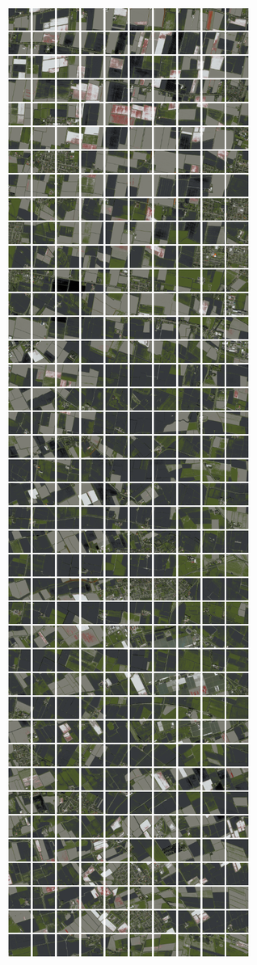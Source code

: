<html>
<div>
<img src="https://github.com/HakkaTjakka/NL_TILE_MAP/blob/main/18/635/-1071/r.6350.-10710.png" height="44" width="44">
<img src="https://github.com/HakkaTjakka/NL_TILE_MAP/blob/main/18/635/-1071/r.6351.-10710.png" height="44" width="44">
<img src="https://github.com/HakkaTjakka/NL_TILE_MAP/blob/main/18/635/-1071/r.6352.-10710.png" height="44" width="44">
<img src="https://github.com/HakkaTjakka/NL_TILE_MAP/blob/main/18/635/-1071/r.6353.-10710.png" height="44" width="44">
<img src="https://github.com/HakkaTjakka/NL_TILE_MAP/blob/main/18/635/-1071/r.6354.-10710.png" height="44" width="44">
<img src="https://github.com/HakkaTjakka/NL_TILE_MAP/blob/main/18/635/-1071/r.6355.-10710.png" height="44" width="44">
<img src="https://github.com/HakkaTjakka/NL_TILE_MAP/blob/main/18/635/-1071/r.6356.-10710.png" height="44" width="44">
<img src="https://github.com/HakkaTjakka/NL_TILE_MAP/blob/main/18/635/-1071/r.6357.-10710.png" height="44" width="44">
<img src="https://github.com/HakkaTjakka/NL_TILE_MAP/blob/main/18/635/-1071/r.6358.-10710.png" height="44" width="44">
<img src="https://github.com/HakkaTjakka/NL_TILE_MAP/blob/main/18/635/-1071/r.6359.-10710.png" height="44" width="44">
<img src="https://github.com/HakkaTjakka/NL_TILE_MAP/blob/main/18/636/-1071/r.6360.-10710.png" height="44" width="44">
<img src="https://github.com/HakkaTjakka/NL_TILE_MAP/blob/main/18/636/-1071/r.6361.-10710.png" height="44" width="44">
<img src="https://github.com/HakkaTjakka/NL_TILE_MAP/blob/main/18/636/-1071/r.6362.-10710.png" height="44" width="44">
<img src="https://github.com/HakkaTjakka/NL_TILE_MAP/blob/main/18/636/-1071/r.6363.-10710.png" height="44" width="44">
<img src="https://github.com/HakkaTjakka/NL_TILE_MAP/blob/main/18/636/-1071/r.6364.-10710.png" height="44" width="44">
<img src="https://github.com/HakkaTjakka/NL_TILE_MAP/blob/main/18/636/-1071/r.6365.-10710.png" height="44" width="44">
<img src="https://github.com/HakkaTjakka/NL_TILE_MAP/blob/main/18/636/-1071/r.6366.-10710.png" height="44" width="44">
<img src="https://github.com/HakkaTjakka/NL_TILE_MAP/blob/main/18/636/-1071/r.6367.-10710.png" height="44" width="44">
<img src="https://github.com/HakkaTjakka/NL_TILE_MAP/blob/main/18/636/-1071/r.6368.-10710.png" height="44" width="44">
<img src="https://github.com/HakkaTjakka/NL_TILE_MAP/blob/main/18/636/-1071/r.6369.-10710.png" height="44" width="44">
<br>
<img src="https://github.com/HakkaTjakka/NL_TILE_MAP/blob/main/18/635/-1071/r.6350.-10709.png" height="44" width="44">
<img src="https://github.com/HakkaTjakka/NL_TILE_MAP/blob/main/18/635/-1071/r.6351.-10709.png" height="44" width="44">
<img src="https://github.com/HakkaTjakka/NL_TILE_MAP/blob/main/18/635/-1071/r.6352.-10709.png" height="44" width="44">
<img src="https://github.com/HakkaTjakka/NL_TILE_MAP/blob/main/18/635/-1071/r.6353.-10709.png" height="44" width="44">
<img src="https://github.com/HakkaTjakka/NL_TILE_MAP/blob/main/18/635/-1071/r.6354.-10709.png" height="44" width="44">
<img src="https://github.com/HakkaTjakka/NL_TILE_MAP/blob/main/18/635/-1071/r.6355.-10709.png" height="44" width="44">
<img src="https://github.com/HakkaTjakka/NL_TILE_MAP/blob/main/18/635/-1071/r.6356.-10709.png" height="44" width="44">
<img src="https://github.com/HakkaTjakka/NL_TILE_MAP/blob/main/18/635/-1071/r.6357.-10709.png" height="44" width="44">
<img src="https://github.com/HakkaTjakka/NL_TILE_MAP/blob/main/18/635/-1071/r.6358.-10709.png" height="44" width="44">
<img src="https://github.com/HakkaTjakka/NL_TILE_MAP/blob/main/18/635/-1071/r.6359.-10709.png" height="44" width="44">
<img src="https://github.com/HakkaTjakka/NL_TILE_MAP/blob/main/18/636/-1071/r.6360.-10709.png" height="44" width="44">
<img src="https://github.com/HakkaTjakka/NL_TILE_MAP/blob/main/18/636/-1071/r.6361.-10709.png" height="44" width="44">
<img src="https://github.com/HakkaTjakka/NL_TILE_MAP/blob/main/18/636/-1071/r.6362.-10709.png" height="44" width="44">
<img src="https://github.com/HakkaTjakka/NL_TILE_MAP/blob/main/18/636/-1071/r.6363.-10709.png" height="44" width="44">
<img src="https://github.com/HakkaTjakka/NL_TILE_MAP/blob/main/18/636/-1071/r.6364.-10709.png" height="44" width="44">
<img src="https://github.com/HakkaTjakka/NL_TILE_MAP/blob/main/18/636/-1071/r.6365.-10709.png" height="44" width="44">
<img src="https://github.com/HakkaTjakka/NL_TILE_MAP/blob/main/18/636/-1071/r.6366.-10709.png" height="44" width="44">
<img src="https://github.com/HakkaTjakka/NL_TILE_MAP/blob/main/18/636/-1071/r.6367.-10709.png" height="44" width="44">
<img src="https://github.com/HakkaTjakka/NL_TILE_MAP/blob/main/18/636/-1071/r.6368.-10709.png" height="44" width="44">
<img src="https://github.com/HakkaTjakka/NL_TILE_MAP/blob/main/18/636/-1071/r.6369.-10709.png" height="44" width="44">
<br>
<img src="https://github.com/HakkaTjakka/NL_TILE_MAP/blob/main/18/635/-1071/r.6350.-10708.png" height="44" width="44">
<img src="https://github.com/HakkaTjakka/NL_TILE_MAP/blob/main/18/635/-1071/r.6351.-10708.png" height="44" width="44">
<img src="https://github.com/HakkaTjakka/NL_TILE_MAP/blob/main/18/635/-1071/r.6352.-10708.png" height="44" width="44">
<img src="https://github.com/HakkaTjakka/NL_TILE_MAP/blob/main/18/635/-1071/r.6353.-10708.png" height="44" width="44">
<img src="https://github.com/HakkaTjakka/NL_TILE_MAP/blob/main/18/635/-1071/r.6354.-10708.png" height="44" width="44">
<img src="https://github.com/HakkaTjakka/NL_TILE_MAP/blob/main/18/635/-1071/r.6355.-10708.png" height="44" width="44">
<img src="https://github.com/HakkaTjakka/NL_TILE_MAP/blob/main/18/635/-1071/r.6356.-10708.png" height="44" width="44">
<img src="https://github.com/HakkaTjakka/NL_TILE_MAP/blob/main/18/635/-1071/r.6357.-10708.png" height="44" width="44">
<img src="https://github.com/HakkaTjakka/NL_TILE_MAP/blob/main/18/635/-1071/r.6358.-10708.png" height="44" width="44">
<img src="https://github.com/HakkaTjakka/NL_TILE_MAP/blob/main/18/635/-1071/r.6359.-10708.png" height="44" width="44">
<img src="https://github.com/HakkaTjakka/NL_TILE_MAP/blob/main/18/636/-1071/r.6360.-10708.png" height="44" width="44">
<img src="https://github.com/HakkaTjakka/NL_TILE_MAP/blob/main/18/636/-1071/r.6361.-10708.png" height="44" width="44">
<img src="https://github.com/HakkaTjakka/NL_TILE_MAP/blob/main/18/636/-1071/r.6362.-10708.png" height="44" width="44">
<img src="https://github.com/HakkaTjakka/NL_TILE_MAP/blob/main/18/636/-1071/r.6363.-10708.png" height="44" width="44">
<img src="https://github.com/HakkaTjakka/NL_TILE_MAP/blob/main/18/636/-1071/r.6364.-10708.png" height="44" width="44">
<img src="https://github.com/HakkaTjakka/NL_TILE_MAP/blob/main/18/636/-1071/r.6365.-10708.png" height="44" width="44">
<img src="https://github.com/HakkaTjakka/NL_TILE_MAP/blob/main/18/636/-1071/r.6366.-10708.png" height="44" width="44">
<img src="https://github.com/HakkaTjakka/NL_TILE_MAP/blob/main/18/636/-1071/r.6367.-10708.png" height="44" width="44">
<img src="https://github.com/HakkaTjakka/NL_TILE_MAP/blob/main/18/636/-1071/r.6368.-10708.png" height="44" width="44">
<img src="https://github.com/HakkaTjakka/NL_TILE_MAP/blob/main/18/636/-1071/r.6369.-10708.png" height="44" width="44">
<br>
<img src="https://github.com/HakkaTjakka/NL_TILE_MAP/blob/main/18/635/-1071/r.6350.-10707.png" height="44" width="44">
<img src="https://github.com/HakkaTjakka/NL_TILE_MAP/blob/main/18/635/-1071/r.6351.-10707.png" height="44" width="44">
<img src="https://github.com/HakkaTjakka/NL_TILE_MAP/blob/main/18/635/-1071/r.6352.-10707.png" height="44" width="44">
<img src="https://github.com/HakkaTjakka/NL_TILE_MAP/blob/main/18/635/-1071/r.6353.-10707.png" height="44" width="44">
<img src="https://github.com/HakkaTjakka/NL_TILE_MAP/blob/main/18/635/-1071/r.6354.-10707.png" height="44" width="44">
<img src="https://github.com/HakkaTjakka/NL_TILE_MAP/blob/main/18/635/-1071/r.6355.-10707.png" height="44" width="44">
<img src="https://github.com/HakkaTjakka/NL_TILE_MAP/blob/main/18/635/-1071/r.6356.-10707.png" height="44" width="44">
<img src="https://github.com/HakkaTjakka/NL_TILE_MAP/blob/main/18/635/-1071/r.6357.-10707.png" height="44" width="44">
<img src="https://github.com/HakkaTjakka/NL_TILE_MAP/blob/main/18/635/-1071/r.6358.-10707.png" height="44" width="44">
<img src="https://github.com/HakkaTjakka/NL_TILE_MAP/blob/main/18/635/-1071/r.6359.-10707.png" height="44" width="44">
<img src="https://github.com/HakkaTjakka/NL_TILE_MAP/blob/main/18/636/-1071/r.6360.-10707.png" height="44" width="44">
<img src="https://github.com/HakkaTjakka/NL_TILE_MAP/blob/main/18/636/-1071/r.6361.-10707.png" height="44" width="44">
<img src="https://github.com/HakkaTjakka/NL_TILE_MAP/blob/main/18/636/-1071/r.6362.-10707.png" height="44" width="44">
<img src="https://github.com/HakkaTjakka/NL_TILE_MAP/blob/main/18/636/-1071/r.6363.-10707.png" height="44" width="44">
<img src="https://github.com/HakkaTjakka/NL_TILE_MAP/blob/main/18/636/-1071/r.6364.-10707.png" height="44" width="44">
<img src="https://github.com/HakkaTjakka/NL_TILE_MAP/blob/main/18/636/-1071/r.6365.-10707.png" height="44" width="44">
<img src="https://github.com/HakkaTjakka/NL_TILE_MAP/blob/main/18/636/-1071/r.6366.-10707.png" height="44" width="44">
<img src="https://github.com/HakkaTjakka/NL_TILE_MAP/blob/main/18/636/-1071/r.6367.-10707.png" height="44" width="44">
<img src="https://github.com/HakkaTjakka/NL_TILE_MAP/blob/main/18/636/-1071/r.6368.-10707.png" height="44" width="44">
<img src="https://github.com/HakkaTjakka/NL_TILE_MAP/blob/main/18/636/-1071/r.6369.-10707.png" height="44" width="44">
<br>
<img src="https://github.com/HakkaTjakka/NL_TILE_MAP/blob/main/18/635/-1071/r.6350.-10706.png" height="44" width="44">
<img src="https://github.com/HakkaTjakka/NL_TILE_MAP/blob/main/18/635/-1071/r.6351.-10706.png" height="44" width="44">
<img src="https://github.com/HakkaTjakka/NL_TILE_MAP/blob/main/18/635/-1071/r.6352.-10706.png" height="44" width="44">
<img src="https://github.com/HakkaTjakka/NL_TILE_MAP/blob/main/18/635/-1071/r.6353.-10706.png" height="44" width="44">
<img src="https://github.com/HakkaTjakka/NL_TILE_MAP/blob/main/18/635/-1071/r.6354.-10706.png" height="44" width="44">
<img src="https://github.com/HakkaTjakka/NL_TILE_MAP/blob/main/18/635/-1071/r.6355.-10706.png" height="44" width="44">
<img src="https://github.com/HakkaTjakka/NL_TILE_MAP/blob/main/18/635/-1071/r.6356.-10706.png" height="44" width="44">
<img src="https://github.com/HakkaTjakka/NL_TILE_MAP/blob/main/18/635/-1071/r.6357.-10706.png" height="44" width="44">
<img src="https://github.com/HakkaTjakka/NL_TILE_MAP/blob/main/18/635/-1071/r.6358.-10706.png" height="44" width="44">
<img src="https://github.com/HakkaTjakka/NL_TILE_MAP/blob/main/18/635/-1071/r.6359.-10706.png" height="44" width="44">
<img src="https://github.com/HakkaTjakka/NL_TILE_MAP/blob/main/18/636/-1071/r.6360.-10706.png" height="44" width="44">
<img src="https://github.com/HakkaTjakka/NL_TILE_MAP/blob/main/18/636/-1071/r.6361.-10706.png" height="44" width="44">
<img src="https://github.com/HakkaTjakka/NL_TILE_MAP/blob/main/18/636/-1071/r.6362.-10706.png" height="44" width="44">
<img src="https://github.com/HakkaTjakka/NL_TILE_MAP/blob/main/18/636/-1071/r.6363.-10706.png" height="44" width="44">
<img src="https://github.com/HakkaTjakka/NL_TILE_MAP/blob/main/18/636/-1071/r.6364.-10706.png" height="44" width="44">
<img src="https://github.com/HakkaTjakka/NL_TILE_MAP/blob/main/18/636/-1071/r.6365.-10706.png" height="44" width="44">
<img src="https://github.com/HakkaTjakka/NL_TILE_MAP/blob/main/18/636/-1071/r.6366.-10706.png" height="44" width="44">
<img src="https://github.com/HakkaTjakka/NL_TILE_MAP/blob/main/18/636/-1071/r.6367.-10706.png" height="44" width="44">
<img src="https://github.com/HakkaTjakka/NL_TILE_MAP/blob/main/18/636/-1071/r.6368.-10706.png" height="44" width="44">
<img src="https://github.com/HakkaTjakka/NL_TILE_MAP/blob/main/18/636/-1071/r.6369.-10706.png" height="44" width="44">
<br>
<img src="https://github.com/HakkaTjakka/NL_TILE_MAP/blob/main/18/635/-1071/r.6350.-10705.png" height="44" width="44">
<img src="https://github.com/HakkaTjakka/NL_TILE_MAP/blob/main/18/635/-1071/r.6351.-10705.png" height="44" width="44">
<img src="https://github.com/HakkaTjakka/NL_TILE_MAP/blob/main/18/635/-1071/r.6352.-10705.png" height="44" width="44">
<img src="https://github.com/HakkaTjakka/NL_TILE_MAP/blob/main/18/635/-1071/r.6353.-10705.png" height="44" width="44">
<img src="https://github.com/HakkaTjakka/NL_TILE_MAP/blob/main/18/635/-1071/r.6354.-10705.png" height="44" width="44">
<img src="https://github.com/HakkaTjakka/NL_TILE_MAP/blob/main/18/635/-1071/r.6355.-10705.png" height="44" width="44">
<img src="https://github.com/HakkaTjakka/NL_TILE_MAP/blob/main/18/635/-1071/r.6356.-10705.png" height="44" width="44">
<img src="https://github.com/HakkaTjakka/NL_TILE_MAP/blob/main/18/635/-1071/r.6357.-10705.png" height="44" width="44">
<img src="https://github.com/HakkaTjakka/NL_TILE_MAP/blob/main/18/635/-1071/r.6358.-10705.png" height="44" width="44">
<img src="https://github.com/HakkaTjakka/NL_TILE_MAP/blob/main/18/635/-1071/r.6359.-10705.png" height="44" width="44">
<img src="https://github.com/HakkaTjakka/NL_TILE_MAP/blob/main/18/636/-1071/r.6360.-10705.png" height="44" width="44">
<img src="https://github.com/HakkaTjakka/NL_TILE_MAP/blob/main/18/636/-1071/r.6361.-10705.png" height="44" width="44">
<img src="https://github.com/HakkaTjakka/NL_TILE_MAP/blob/main/18/636/-1071/r.6362.-10705.png" height="44" width="44">
<img src="https://github.com/HakkaTjakka/NL_TILE_MAP/blob/main/18/636/-1071/r.6363.-10705.png" height="44" width="44">
<img src="https://github.com/HakkaTjakka/NL_TILE_MAP/blob/main/18/636/-1071/r.6364.-10705.png" height="44" width="44">
<img src="https://github.com/HakkaTjakka/NL_TILE_MAP/blob/main/18/636/-1071/r.6365.-10705.png" height="44" width="44">
<img src="https://github.com/HakkaTjakka/NL_TILE_MAP/blob/main/18/636/-1071/r.6366.-10705.png" height="44" width="44">
<img src="https://github.com/HakkaTjakka/NL_TILE_MAP/blob/main/18/636/-1071/r.6367.-10705.png" height="44" width="44">
<img src="https://github.com/HakkaTjakka/NL_TILE_MAP/blob/main/18/636/-1071/r.6368.-10705.png" height="44" width="44">
<img src="https://github.com/HakkaTjakka/NL_TILE_MAP/blob/main/18/636/-1071/r.6369.-10705.png" height="44" width="44">
<br>
<img src="https://github.com/HakkaTjakka/NL_TILE_MAP/blob/main/18/635/-1071/r.6350.-10704.png" height="44" width="44">
<img src="https://github.com/HakkaTjakka/NL_TILE_MAP/blob/main/18/635/-1071/r.6351.-10704.png" height="44" width="44">
<img src="https://github.com/HakkaTjakka/NL_TILE_MAP/blob/main/18/635/-1071/r.6352.-10704.png" height="44" width="44">
<img src="https://github.com/HakkaTjakka/NL_TILE_MAP/blob/main/18/635/-1071/r.6353.-10704.png" height="44" width="44">
<img src="https://github.com/HakkaTjakka/NL_TILE_MAP/blob/main/18/635/-1071/r.6354.-10704.png" height="44" width="44">
<img src="https://github.com/HakkaTjakka/NL_TILE_MAP/blob/main/18/635/-1071/r.6355.-10704.png" height="44" width="44">
<img src="https://github.com/HakkaTjakka/NL_TILE_MAP/blob/main/18/635/-1071/r.6356.-10704.png" height="44" width="44">
<img src="https://github.com/HakkaTjakka/NL_TILE_MAP/blob/main/18/635/-1071/r.6357.-10704.png" height="44" width="44">
<img src="https://github.com/HakkaTjakka/NL_TILE_MAP/blob/main/18/635/-1071/r.6358.-10704.png" height="44" width="44">
<img src="https://github.com/HakkaTjakka/NL_TILE_MAP/blob/main/18/635/-1071/r.6359.-10704.png" height="44" width="44">
<img src="https://github.com/HakkaTjakka/NL_TILE_MAP/blob/main/18/636/-1071/r.6360.-10704.png" height="44" width="44">
<img src="https://github.com/HakkaTjakka/NL_TILE_MAP/blob/main/18/636/-1071/r.6361.-10704.png" height="44" width="44">
<img src="https://github.com/HakkaTjakka/NL_TILE_MAP/blob/main/18/636/-1071/r.6362.-10704.png" height="44" width="44">
<img src="https://github.com/HakkaTjakka/NL_TILE_MAP/blob/main/18/636/-1071/r.6363.-10704.png" height="44" width="44">
<img src="https://github.com/HakkaTjakka/NL_TILE_MAP/blob/main/18/636/-1071/r.6364.-10704.png" height="44" width="44">
<img src="https://github.com/HakkaTjakka/NL_TILE_MAP/blob/main/18/636/-1071/r.6365.-10704.png" height="44" width="44">
<img src="https://github.com/HakkaTjakka/NL_TILE_MAP/blob/main/18/636/-1071/r.6366.-10704.png" height="44" width="44">
<img src="https://github.com/HakkaTjakka/NL_TILE_MAP/blob/main/18/636/-1071/r.6367.-10704.png" height="44" width="44">
<img src="https://github.com/HakkaTjakka/NL_TILE_MAP/blob/main/18/636/-1071/r.6368.-10704.png" height="44" width="44">
<img src="https://github.com/HakkaTjakka/NL_TILE_MAP/blob/main/18/636/-1071/r.6369.-10704.png" height="44" width="44">
<br>
<img src="https://github.com/HakkaTjakka/NL_TILE_MAP/blob/main/18/635/-1071/r.6350.-10703.png" height="44" width="44">
<img src="https://github.com/HakkaTjakka/NL_TILE_MAP/blob/main/18/635/-1071/r.6351.-10703.png" height="44" width="44">
<img src="https://github.com/HakkaTjakka/NL_TILE_MAP/blob/main/18/635/-1071/r.6352.-10703.png" height="44" width="44">
<img src="https://github.com/HakkaTjakka/NL_TILE_MAP/blob/main/18/635/-1071/r.6353.-10703.png" height="44" width="44">
<img src="https://github.com/HakkaTjakka/NL_TILE_MAP/blob/main/18/635/-1071/r.6354.-10703.png" height="44" width="44">
<img src="https://github.com/HakkaTjakka/NL_TILE_MAP/blob/main/18/635/-1071/r.6355.-10703.png" height="44" width="44">
<img src="https://github.com/HakkaTjakka/NL_TILE_MAP/blob/main/18/635/-1071/r.6356.-10703.png" height="44" width="44">
<img src="https://github.com/HakkaTjakka/NL_TILE_MAP/blob/main/18/635/-1071/r.6357.-10703.png" height="44" width="44">
<img src="https://github.com/HakkaTjakka/NL_TILE_MAP/blob/main/18/635/-1071/r.6358.-10703.png" height="44" width="44">
<img src="https://github.com/HakkaTjakka/NL_TILE_MAP/blob/main/18/635/-1071/r.6359.-10703.png" height="44" width="44">
<img src="https://github.com/HakkaTjakka/NL_TILE_MAP/blob/main/18/636/-1071/r.6360.-10703.png" height="44" width="44">
<img src="https://github.com/HakkaTjakka/NL_TILE_MAP/blob/main/18/636/-1071/r.6361.-10703.png" height="44" width="44">
<img src="https://github.com/HakkaTjakka/NL_TILE_MAP/blob/main/18/636/-1071/r.6362.-10703.png" height="44" width="44">
<img src="https://github.com/HakkaTjakka/NL_TILE_MAP/blob/main/18/636/-1071/r.6363.-10703.png" height="44" width="44">
<img src="https://github.com/HakkaTjakka/NL_TILE_MAP/blob/main/18/636/-1071/r.6364.-10703.png" height="44" width="44">
<img src="https://github.com/HakkaTjakka/NL_TILE_MAP/blob/main/18/636/-1071/r.6365.-10703.png" height="44" width="44">
<img src="https://github.com/HakkaTjakka/NL_TILE_MAP/blob/main/18/636/-1071/r.6366.-10703.png" height="44" width="44">
<img src="https://github.com/HakkaTjakka/NL_TILE_MAP/blob/main/18/636/-1071/r.6367.-10703.png" height="44" width="44">
<img src="https://github.com/HakkaTjakka/NL_TILE_MAP/blob/main/18/636/-1071/r.6368.-10703.png" height="44" width="44">
<img src="https://github.com/HakkaTjakka/NL_TILE_MAP/blob/main/18/636/-1071/r.6369.-10703.png" height="44" width="44">
<br>
<img src="https://github.com/HakkaTjakka/NL_TILE_MAP/blob/main/18/635/-1071/r.6350.-10702.png" height="44" width="44">
<img src="https://github.com/HakkaTjakka/NL_TILE_MAP/blob/main/18/635/-1071/r.6351.-10702.png" height="44" width="44">
<img src="https://github.com/HakkaTjakka/NL_TILE_MAP/blob/main/18/635/-1071/r.6352.-10702.png" height="44" width="44">
<img src="https://github.com/HakkaTjakka/NL_TILE_MAP/blob/main/18/635/-1071/r.6353.-10702.png" height="44" width="44">
<img src="https://github.com/HakkaTjakka/NL_TILE_MAP/blob/main/18/635/-1071/r.6354.-10702.png" height="44" width="44">
<img src="https://github.com/HakkaTjakka/NL_TILE_MAP/blob/main/18/635/-1071/r.6355.-10702.png" height="44" width="44">
<img src="https://github.com/HakkaTjakka/NL_TILE_MAP/blob/main/18/635/-1071/r.6356.-10702.png" height="44" width="44">
<img src="https://github.com/HakkaTjakka/NL_TILE_MAP/blob/main/18/635/-1071/r.6357.-10702.png" height="44" width="44">
<img src="https://github.com/HakkaTjakka/NL_TILE_MAP/blob/main/18/635/-1071/r.6358.-10702.png" height="44" width="44">
<img src="https://github.com/HakkaTjakka/NL_TILE_MAP/blob/main/18/635/-1071/r.6359.-10702.png" height="44" width="44">
<img src="https://github.com/HakkaTjakka/NL_TILE_MAP/blob/main/18/636/-1071/r.6360.-10702.png" height="44" width="44">
<img src="https://github.com/HakkaTjakka/NL_TILE_MAP/blob/main/18/636/-1071/r.6361.-10702.png" height="44" width="44">
<img src="https://github.com/HakkaTjakka/NL_TILE_MAP/blob/main/18/636/-1071/r.6362.-10702.png" height="44" width="44">
<img src="https://github.com/HakkaTjakka/NL_TILE_MAP/blob/main/18/636/-1071/r.6363.-10702.png" height="44" width="44">
<img src="https://github.com/HakkaTjakka/NL_TILE_MAP/blob/main/18/636/-1071/r.6364.-10702.png" height="44" width="44">
<img src="https://github.com/HakkaTjakka/NL_TILE_MAP/blob/main/18/636/-1071/r.6365.-10702.png" height="44" width="44">
<img src="https://github.com/HakkaTjakka/NL_TILE_MAP/blob/main/18/636/-1071/r.6366.-10702.png" height="44" width="44">
<img src="https://github.com/HakkaTjakka/NL_TILE_MAP/blob/main/18/636/-1071/r.6367.-10702.png" height="44" width="44">
<img src="https://github.com/HakkaTjakka/NL_TILE_MAP/blob/main/18/636/-1071/r.6368.-10702.png" height="44" width="44">
<img src="https://github.com/HakkaTjakka/NL_TILE_MAP/blob/main/18/636/-1071/r.6369.-10702.png" height="44" width="44">
<br>
<img src="https://github.com/HakkaTjakka/NL_TILE_MAP/blob/main/18/635/-1071/r.6350.-10701.png" height="44" width="44">
<img src="https://github.com/HakkaTjakka/NL_TILE_MAP/blob/main/18/635/-1071/r.6351.-10701.png" height="44" width="44">
<img src="https://github.com/HakkaTjakka/NL_TILE_MAP/blob/main/18/635/-1071/r.6352.-10701.png" height="44" width="44">
<img src="https://github.com/HakkaTjakka/NL_TILE_MAP/blob/main/18/635/-1071/r.6353.-10701.png" height="44" width="44">
<img src="https://github.com/HakkaTjakka/NL_TILE_MAP/blob/main/18/635/-1071/r.6354.-10701.png" height="44" width="44">
<img src="https://github.com/HakkaTjakka/NL_TILE_MAP/blob/main/18/635/-1071/r.6355.-10701.png" height="44" width="44">
<img src="https://github.com/HakkaTjakka/NL_TILE_MAP/blob/main/18/635/-1071/r.6356.-10701.png" height="44" width="44">
<img src="https://github.com/HakkaTjakka/NL_TILE_MAP/blob/main/18/635/-1071/r.6357.-10701.png" height="44" width="44">
<img src="https://github.com/HakkaTjakka/NL_TILE_MAP/blob/main/18/635/-1071/r.6358.-10701.png" height="44" width="44">
<img src="https://github.com/HakkaTjakka/NL_TILE_MAP/blob/main/18/635/-1071/r.6359.-10701.png" height="44" width="44">
<img src="https://github.com/HakkaTjakka/NL_TILE_MAP/blob/main/18/636/-1071/r.6360.-10701.png" height="44" width="44">
<img src="https://github.com/HakkaTjakka/NL_TILE_MAP/blob/main/18/636/-1071/r.6361.-10701.png" height="44" width="44">
<img src="https://github.com/HakkaTjakka/NL_TILE_MAP/blob/main/18/636/-1071/r.6362.-10701.png" height="44" width="44">
<img src="https://github.com/HakkaTjakka/NL_TILE_MAP/blob/main/18/636/-1071/r.6363.-10701.png" height="44" width="44">
<img src="https://github.com/HakkaTjakka/NL_TILE_MAP/blob/main/18/636/-1071/r.6364.-10701.png" height="44" width="44">
<img src="https://github.com/HakkaTjakka/NL_TILE_MAP/blob/main/18/636/-1071/r.6365.-10701.png" height="44" width="44">
<img src="https://github.com/HakkaTjakka/NL_TILE_MAP/blob/main/18/636/-1071/r.6366.-10701.png" height="44" width="44">
<img src="https://github.com/HakkaTjakka/NL_TILE_MAP/blob/main/18/636/-1071/r.6367.-10701.png" height="44" width="44">
<img src="https://github.com/HakkaTjakka/NL_TILE_MAP/blob/main/18/636/-1071/r.6368.-10701.png" height="44" width="44">
<img src="https://github.com/HakkaTjakka/NL_TILE_MAP/blob/main/18/636/-1071/r.6369.-10701.png" height="44" width="44">
<br>
<img src="https://github.com/HakkaTjakka/NL_TILE_MAP/blob/main/18/635/-1070/r.6350.-10700.png" height="44" width="44">
<img src="https://github.com/HakkaTjakka/NL_TILE_MAP/blob/main/18/635/-1070/r.6351.-10700.png" height="44" width="44">
<img src="https://github.com/HakkaTjakka/NL_TILE_MAP/blob/main/18/635/-1070/r.6352.-10700.png" height="44" width="44">
<img src="https://github.com/HakkaTjakka/NL_TILE_MAP/blob/main/18/635/-1070/r.6353.-10700.png" height="44" width="44">
<img src="https://github.com/HakkaTjakka/NL_TILE_MAP/blob/main/18/635/-1070/r.6354.-10700.png" height="44" width="44">
<img src="https://github.com/HakkaTjakka/NL_TILE_MAP/blob/main/18/635/-1070/r.6355.-10700.png" height="44" width="44">
<img src="https://github.com/HakkaTjakka/NL_TILE_MAP/blob/main/18/635/-1070/r.6356.-10700.png" height="44" width="44">
<img src="https://github.com/HakkaTjakka/NL_TILE_MAP/blob/main/18/635/-1070/r.6357.-10700.png" height="44" width="44">
<img src="https://github.com/HakkaTjakka/NL_TILE_MAP/blob/main/18/635/-1070/r.6358.-10700.png" height="44" width="44">
<img src="https://github.com/HakkaTjakka/NL_TILE_MAP/blob/main/18/635/-1070/r.6359.-10700.png" height="44" width="44">
<img src="https://github.com/HakkaTjakka/NL_TILE_MAP/blob/main/18/636/-1070/r.6360.-10700.png" height="44" width="44">
<img src="https://github.com/HakkaTjakka/NL_TILE_MAP/blob/main/18/636/-1070/r.6361.-10700.png" height="44" width="44">
<img src="https://github.com/HakkaTjakka/NL_TILE_MAP/blob/main/18/636/-1070/r.6362.-10700.png" height="44" width="44">
<img src="https://github.com/HakkaTjakka/NL_TILE_MAP/blob/main/18/636/-1070/r.6363.-10700.png" height="44" width="44">
<img src="https://github.com/HakkaTjakka/NL_TILE_MAP/blob/main/18/636/-1070/r.6364.-10700.png" height="44" width="44">
<img src="https://github.com/HakkaTjakka/NL_TILE_MAP/blob/main/18/636/-1070/r.6365.-10700.png" height="44" width="44">
<img src="https://github.com/HakkaTjakka/NL_TILE_MAP/blob/main/18/636/-1070/r.6366.-10700.png" height="44" width="44">
<img src="https://github.com/HakkaTjakka/NL_TILE_MAP/blob/main/18/636/-1070/r.6367.-10700.png" height="44" width="44">
<img src="https://github.com/HakkaTjakka/NL_TILE_MAP/blob/main/18/636/-1070/r.6368.-10700.png" height="44" width="44">
<img src="https://github.com/HakkaTjakka/NL_TILE_MAP/blob/main/18/636/-1070/r.6369.-10700.png" height="44" width="44">
<br>
<img src="https://github.com/HakkaTjakka/NL_TILE_MAP/blob/main/18/635/-1070/r.6350.-10699.png" height="44" width="44">
<img src="https://github.com/HakkaTjakka/NL_TILE_MAP/blob/main/18/635/-1070/r.6351.-10699.png" height="44" width="44">
<img src="https://github.com/HakkaTjakka/NL_TILE_MAP/blob/main/18/635/-1070/r.6352.-10699.png" height="44" width="44">
<img src="https://github.com/HakkaTjakka/NL_TILE_MAP/blob/main/18/635/-1070/r.6353.-10699.png" height="44" width="44">
<img src="https://github.com/HakkaTjakka/NL_TILE_MAP/blob/main/18/635/-1070/r.6354.-10699.png" height="44" width="44">
<img src="https://github.com/HakkaTjakka/NL_TILE_MAP/blob/main/18/635/-1070/r.6355.-10699.png" height="44" width="44">
<img src="https://github.com/HakkaTjakka/NL_TILE_MAP/blob/main/18/635/-1070/r.6356.-10699.png" height="44" width="44">
<img src="https://github.com/HakkaTjakka/NL_TILE_MAP/blob/main/18/635/-1070/r.6357.-10699.png" height="44" width="44">
<img src="https://github.com/HakkaTjakka/NL_TILE_MAP/blob/main/18/635/-1070/r.6358.-10699.png" height="44" width="44">
<img src="https://github.com/HakkaTjakka/NL_TILE_MAP/blob/main/18/635/-1070/r.6359.-10699.png" height="44" width="44">
<img src="https://github.com/HakkaTjakka/NL_TILE_MAP/blob/main/18/636/-1070/r.6360.-10699.png" height="44" width="44">
<img src="https://github.com/HakkaTjakka/NL_TILE_MAP/blob/main/18/636/-1070/r.6361.-10699.png" height="44" width="44">
<img src="https://github.com/HakkaTjakka/NL_TILE_MAP/blob/main/18/636/-1070/r.6362.-10699.png" height="44" width="44">
<img src="https://github.com/HakkaTjakka/NL_TILE_MAP/blob/main/18/636/-1070/r.6363.-10699.png" height="44" width="44">
<img src="https://github.com/HakkaTjakka/NL_TILE_MAP/blob/main/18/636/-1070/r.6364.-10699.png" height="44" width="44">
<img src="https://github.com/HakkaTjakka/NL_TILE_MAP/blob/main/18/636/-1070/r.6365.-10699.png" height="44" width="44">
<img src="https://github.com/HakkaTjakka/NL_TILE_MAP/blob/main/18/636/-1070/r.6366.-10699.png" height="44" width="44">
<img src="https://github.com/HakkaTjakka/NL_TILE_MAP/blob/main/18/636/-1070/r.6367.-10699.png" height="44" width="44">
<img src="https://github.com/HakkaTjakka/NL_TILE_MAP/blob/main/18/636/-1070/r.6368.-10699.png" height="44" width="44">
<img src="https://github.com/HakkaTjakka/NL_TILE_MAP/blob/main/18/636/-1070/r.6369.-10699.png" height="44" width="44">
<br>
<img src="https://github.com/HakkaTjakka/NL_TILE_MAP/blob/main/18/635/-1070/r.6350.-10698.png" height="44" width="44">
<img src="https://github.com/HakkaTjakka/NL_TILE_MAP/blob/main/18/635/-1070/r.6351.-10698.png" height="44" width="44">
<img src="https://github.com/HakkaTjakka/NL_TILE_MAP/blob/main/18/635/-1070/r.6352.-10698.png" height="44" width="44">
<img src="https://github.com/HakkaTjakka/NL_TILE_MAP/blob/main/18/635/-1070/r.6353.-10698.png" height="44" width="44">
<img src="https://github.com/HakkaTjakka/NL_TILE_MAP/blob/main/18/635/-1070/r.6354.-10698.png" height="44" width="44">
<img src="https://github.com/HakkaTjakka/NL_TILE_MAP/blob/main/18/635/-1070/r.6355.-10698.png" height="44" width="44">
<img src="https://github.com/HakkaTjakka/NL_TILE_MAP/blob/main/18/635/-1070/r.6356.-10698.png" height="44" width="44">
<img src="https://github.com/HakkaTjakka/NL_TILE_MAP/blob/main/18/635/-1070/r.6357.-10698.png" height="44" width="44">
<img src="https://github.com/HakkaTjakka/NL_TILE_MAP/blob/main/18/635/-1070/r.6358.-10698.png" height="44" width="44">
<img src="https://github.com/HakkaTjakka/NL_TILE_MAP/blob/main/18/635/-1070/r.6359.-10698.png" height="44" width="44">
<img src="https://github.com/HakkaTjakka/NL_TILE_MAP/blob/main/18/636/-1070/r.6360.-10698.png" height="44" width="44">
<img src="https://github.com/HakkaTjakka/NL_TILE_MAP/blob/main/18/636/-1070/r.6361.-10698.png" height="44" width="44">
<img src="https://github.com/HakkaTjakka/NL_TILE_MAP/blob/main/18/636/-1070/r.6362.-10698.png" height="44" width="44">
<img src="https://github.com/HakkaTjakka/NL_TILE_MAP/blob/main/18/636/-1070/r.6363.-10698.png" height="44" width="44">
<img src="https://github.com/HakkaTjakka/NL_TILE_MAP/blob/main/18/636/-1070/r.6364.-10698.png" height="44" width="44">
<img src="https://github.com/HakkaTjakka/NL_TILE_MAP/blob/main/18/636/-1070/r.6365.-10698.png" height="44" width="44">
<img src="https://github.com/HakkaTjakka/NL_TILE_MAP/blob/main/18/636/-1070/r.6366.-10698.png" height="44" width="44">
<img src="https://github.com/HakkaTjakka/NL_TILE_MAP/blob/main/18/636/-1070/r.6367.-10698.png" height="44" width="44">
<img src="https://github.com/HakkaTjakka/NL_TILE_MAP/blob/main/18/636/-1070/r.6368.-10698.png" height="44" width="44">
<img src="https://github.com/HakkaTjakka/NL_TILE_MAP/blob/main/18/636/-1070/r.6369.-10698.png" height="44" width="44">
<br>
<img src="https://github.com/HakkaTjakka/NL_TILE_MAP/blob/main/18/635/-1070/r.6350.-10697.png" height="44" width="44">
<img src="https://github.com/HakkaTjakka/NL_TILE_MAP/blob/main/18/635/-1070/r.6351.-10697.png" height="44" width="44">
<img src="https://github.com/HakkaTjakka/NL_TILE_MAP/blob/main/18/635/-1070/r.6352.-10697.png" height="44" width="44">
<img src="https://github.com/HakkaTjakka/NL_TILE_MAP/blob/main/18/635/-1070/r.6353.-10697.png" height="44" width="44">
<img src="https://github.com/HakkaTjakka/NL_TILE_MAP/blob/main/18/635/-1070/r.6354.-10697.png" height="44" width="44">
<img src="https://github.com/HakkaTjakka/NL_TILE_MAP/blob/main/18/635/-1070/r.6355.-10697.png" height="44" width="44">
<img src="https://github.com/HakkaTjakka/NL_TILE_MAP/blob/main/18/635/-1070/r.6356.-10697.png" height="44" width="44">
<img src="https://github.com/HakkaTjakka/NL_TILE_MAP/blob/main/18/635/-1070/r.6357.-10697.png" height="44" width="44">
<img src="https://github.com/HakkaTjakka/NL_TILE_MAP/blob/main/18/635/-1070/r.6358.-10697.png" height="44" width="44">
<img src="https://github.com/HakkaTjakka/NL_TILE_MAP/blob/main/18/635/-1070/r.6359.-10697.png" height="44" width="44">
<img src="https://github.com/HakkaTjakka/NL_TILE_MAP/blob/main/18/636/-1070/r.6360.-10697.png" height="44" width="44">
<img src="https://github.com/HakkaTjakka/NL_TILE_MAP/blob/main/18/636/-1070/r.6361.-10697.png" height="44" width="44">
<img src="https://github.com/HakkaTjakka/NL_TILE_MAP/blob/main/18/636/-1070/r.6362.-10697.png" height="44" width="44">
<img src="https://github.com/HakkaTjakka/NL_TILE_MAP/blob/main/18/636/-1070/r.6363.-10697.png" height="44" width="44">
<img src="https://github.com/HakkaTjakka/NL_TILE_MAP/blob/main/18/636/-1070/r.6364.-10697.png" height="44" width="44">
<img src="https://github.com/HakkaTjakka/NL_TILE_MAP/blob/main/18/636/-1070/r.6365.-10697.png" height="44" width="44">
<img src="https://github.com/HakkaTjakka/NL_TILE_MAP/blob/main/18/636/-1070/r.6366.-10697.png" height="44" width="44">
<img src="https://github.com/HakkaTjakka/NL_TILE_MAP/blob/main/18/636/-1070/r.6367.-10697.png" height="44" width="44">
<img src="https://github.com/HakkaTjakka/NL_TILE_MAP/blob/main/18/636/-1070/r.6368.-10697.png" height="44" width="44">
<img src="https://github.com/HakkaTjakka/NL_TILE_MAP/blob/main/18/636/-1070/r.6369.-10697.png" height="44" width="44">
<br>
<img src="https://github.com/HakkaTjakka/NL_TILE_MAP/blob/main/18/635/-1070/r.6350.-10696.png" height="44" width="44">
<img src="https://github.com/HakkaTjakka/NL_TILE_MAP/blob/main/18/635/-1070/r.6351.-10696.png" height="44" width="44">
<img src="https://github.com/HakkaTjakka/NL_TILE_MAP/blob/main/18/635/-1070/r.6352.-10696.png" height="44" width="44">
<img src="https://github.com/HakkaTjakka/NL_TILE_MAP/blob/main/18/635/-1070/r.6353.-10696.png" height="44" width="44">
<img src="https://github.com/HakkaTjakka/NL_TILE_MAP/blob/main/18/635/-1070/r.6354.-10696.png" height="44" width="44">
<img src="https://github.com/HakkaTjakka/NL_TILE_MAP/blob/main/18/635/-1070/r.6355.-10696.png" height="44" width="44">
<img src="https://github.com/HakkaTjakka/NL_TILE_MAP/blob/main/18/635/-1070/r.6356.-10696.png" height="44" width="44">
<img src="https://github.com/HakkaTjakka/NL_TILE_MAP/blob/main/18/635/-1070/r.6357.-10696.png" height="44" width="44">
<img src="https://github.com/HakkaTjakka/NL_TILE_MAP/blob/main/18/635/-1070/r.6358.-10696.png" height="44" width="44">
<img src="https://github.com/HakkaTjakka/NL_TILE_MAP/blob/main/18/635/-1070/r.6359.-10696.png" height="44" width="44">
<img src="https://github.com/HakkaTjakka/NL_TILE_MAP/blob/main/18/636/-1070/r.6360.-10696.png" height="44" width="44">
<img src="https://github.com/HakkaTjakka/NL_TILE_MAP/blob/main/18/636/-1070/r.6361.-10696.png" height="44" width="44">
<img src="https://github.com/HakkaTjakka/NL_TILE_MAP/blob/main/18/636/-1070/r.6362.-10696.png" height="44" width="44">
<img src="https://github.com/HakkaTjakka/NL_TILE_MAP/blob/main/18/636/-1070/r.6363.-10696.png" height="44" width="44">
<img src="https://github.com/HakkaTjakka/NL_TILE_MAP/blob/main/18/636/-1070/r.6364.-10696.png" height="44" width="44">
<img src="https://github.com/HakkaTjakka/NL_TILE_MAP/blob/main/18/636/-1070/r.6365.-10696.png" height="44" width="44">
<img src="https://github.com/HakkaTjakka/NL_TILE_MAP/blob/main/18/636/-1070/r.6366.-10696.png" height="44" width="44">
<img src="https://github.com/HakkaTjakka/NL_TILE_MAP/blob/main/18/636/-1070/r.6367.-10696.png" height="44" width="44">
<img src="https://github.com/HakkaTjakka/NL_TILE_MAP/blob/main/18/636/-1070/r.6368.-10696.png" height="44" width="44">
<img src="https://github.com/HakkaTjakka/NL_TILE_MAP/blob/main/18/636/-1070/r.6369.-10696.png" height="44" width="44">
<br>
<img src="https://github.com/HakkaTjakka/NL_TILE_MAP/blob/main/18/635/-1070/r.6350.-10695.png" height="44" width="44">
<img src="https://github.com/HakkaTjakka/NL_TILE_MAP/blob/main/18/635/-1070/r.6351.-10695.png" height="44" width="44">
<img src="https://github.com/HakkaTjakka/NL_TILE_MAP/blob/main/18/635/-1070/r.6352.-10695.png" height="44" width="44">
<img src="https://github.com/HakkaTjakka/NL_TILE_MAP/blob/main/18/635/-1070/r.6353.-10695.png" height="44" width="44">
<img src="https://github.com/HakkaTjakka/NL_TILE_MAP/blob/main/18/635/-1070/r.6354.-10695.png" height="44" width="44">
<img src="https://github.com/HakkaTjakka/NL_TILE_MAP/blob/main/18/635/-1070/r.6355.-10695.png" height="44" width="44">
<img src="https://github.com/HakkaTjakka/NL_TILE_MAP/blob/main/18/635/-1070/r.6356.-10695.png" height="44" width="44">
<img src="https://github.com/HakkaTjakka/NL_TILE_MAP/blob/main/18/635/-1070/r.6357.-10695.png" height="44" width="44">
<img src="https://github.com/HakkaTjakka/NL_TILE_MAP/blob/main/18/635/-1070/r.6358.-10695.png" height="44" width="44">
<img src="https://github.com/HakkaTjakka/NL_TILE_MAP/blob/main/18/635/-1070/r.6359.-10695.png" height="44" width="44">
<img src="https://github.com/HakkaTjakka/NL_TILE_MAP/blob/main/18/636/-1070/r.6360.-10695.png" height="44" width="44">
<img src="https://github.com/HakkaTjakka/NL_TILE_MAP/blob/main/18/636/-1070/r.6361.-10695.png" height="44" width="44">
<img src="https://github.com/HakkaTjakka/NL_TILE_MAP/blob/main/18/636/-1070/r.6362.-10695.png" height="44" width="44">
<img src="https://github.com/HakkaTjakka/NL_TILE_MAP/blob/main/18/636/-1070/r.6363.-10695.png" height="44" width="44">
<img src="https://github.com/HakkaTjakka/NL_TILE_MAP/blob/main/18/636/-1070/r.6364.-10695.png" height="44" width="44">
<img src="https://github.com/HakkaTjakka/NL_TILE_MAP/blob/main/18/636/-1070/r.6365.-10695.png" height="44" width="44">
<img src="https://github.com/HakkaTjakka/NL_TILE_MAP/blob/main/18/636/-1070/r.6366.-10695.png" height="44" width="44">
<img src="https://github.com/HakkaTjakka/NL_TILE_MAP/blob/main/18/636/-1070/r.6367.-10695.png" height="44" width="44">
<img src="https://github.com/HakkaTjakka/NL_TILE_MAP/blob/main/18/636/-1070/r.6368.-10695.png" height="44" width="44">
<img src="https://github.com/HakkaTjakka/NL_TILE_MAP/blob/main/18/636/-1070/r.6369.-10695.png" height="44" width="44">
<br>
<img src="https://github.com/HakkaTjakka/NL_TILE_MAP/blob/main/18/635/-1070/r.6350.-10694.png" height="44" width="44">
<img src="https://github.com/HakkaTjakka/NL_TILE_MAP/blob/main/18/635/-1070/r.6351.-10694.png" height="44" width="44">
<img src="https://github.com/HakkaTjakka/NL_TILE_MAP/blob/main/18/635/-1070/r.6352.-10694.png" height="44" width="44">
<img src="https://github.com/HakkaTjakka/NL_TILE_MAP/blob/main/18/635/-1070/r.6353.-10694.png" height="44" width="44">
<img src="https://github.com/HakkaTjakka/NL_TILE_MAP/blob/main/18/635/-1070/r.6354.-10694.png" height="44" width="44">
<img src="https://github.com/HakkaTjakka/NL_TILE_MAP/blob/main/18/635/-1070/r.6355.-10694.png" height="44" width="44">
<img src="https://github.com/HakkaTjakka/NL_TILE_MAP/blob/main/18/635/-1070/r.6356.-10694.png" height="44" width="44">
<img src="https://github.com/HakkaTjakka/NL_TILE_MAP/blob/main/18/635/-1070/r.6357.-10694.png" height="44" width="44">
<img src="https://github.com/HakkaTjakka/NL_TILE_MAP/blob/main/18/635/-1070/r.6358.-10694.png" height="44" width="44">
<img src="https://github.com/HakkaTjakka/NL_TILE_MAP/blob/main/18/635/-1070/r.6359.-10694.png" height="44" width="44">
<img src="https://github.com/HakkaTjakka/NL_TILE_MAP/blob/main/18/636/-1070/r.6360.-10694.png" height="44" width="44">
<img src="https://github.com/HakkaTjakka/NL_TILE_MAP/blob/main/18/636/-1070/r.6361.-10694.png" height="44" width="44">
<img src="https://github.com/HakkaTjakka/NL_TILE_MAP/blob/main/18/636/-1070/r.6362.-10694.png" height="44" width="44">
<img src="https://github.com/HakkaTjakka/NL_TILE_MAP/blob/main/18/636/-1070/r.6363.-10694.png" height="44" width="44">
<img src="https://github.com/HakkaTjakka/NL_TILE_MAP/blob/main/18/636/-1070/r.6364.-10694.png" height="44" width="44">
<img src="https://github.com/HakkaTjakka/NL_TILE_MAP/blob/main/18/636/-1070/r.6365.-10694.png" height="44" width="44">
<img src="https://github.com/HakkaTjakka/NL_TILE_MAP/blob/main/18/636/-1070/r.6366.-10694.png" height="44" width="44">
<img src="https://github.com/HakkaTjakka/NL_TILE_MAP/blob/main/18/636/-1070/r.6367.-10694.png" height="44" width="44">
<img src="https://github.com/HakkaTjakka/NL_TILE_MAP/blob/main/18/636/-1070/r.6368.-10694.png" height="44" width="44">
<img src="https://github.com/HakkaTjakka/NL_TILE_MAP/blob/main/18/636/-1070/r.6369.-10694.png" height="44" width="44">
<br>
<img src="https://github.com/HakkaTjakka/NL_TILE_MAP/blob/main/18/635/-1070/r.6350.-10693.png" height="44" width="44">
<img src="https://github.com/HakkaTjakka/NL_TILE_MAP/blob/main/18/635/-1070/r.6351.-10693.png" height="44" width="44">
<img src="https://github.com/HakkaTjakka/NL_TILE_MAP/blob/main/18/635/-1070/r.6352.-10693.png" height="44" width="44">
<img src="https://github.com/HakkaTjakka/NL_TILE_MAP/blob/main/18/635/-1070/r.6353.-10693.png" height="44" width="44">
<img src="https://github.com/HakkaTjakka/NL_TILE_MAP/blob/main/18/635/-1070/r.6354.-10693.png" height="44" width="44">
<img src="https://github.com/HakkaTjakka/NL_TILE_MAP/blob/main/18/635/-1070/r.6355.-10693.png" height="44" width="44">
<img src="https://github.com/HakkaTjakka/NL_TILE_MAP/blob/main/18/635/-1070/r.6356.-10693.png" height="44" width="44">
<img src="https://github.com/HakkaTjakka/NL_TILE_MAP/blob/main/18/635/-1070/r.6357.-10693.png" height="44" width="44">
<img src="https://github.com/HakkaTjakka/NL_TILE_MAP/blob/main/18/635/-1070/r.6358.-10693.png" height="44" width="44">
<img src="https://github.com/HakkaTjakka/NL_TILE_MAP/blob/main/18/635/-1070/r.6359.-10693.png" height="44" width="44">
<img src="https://github.com/HakkaTjakka/NL_TILE_MAP/blob/main/18/636/-1070/r.6360.-10693.png" height="44" width="44">
<img src="https://github.com/HakkaTjakka/NL_TILE_MAP/blob/main/18/636/-1070/r.6361.-10693.png" height="44" width="44">
<img src="https://github.com/HakkaTjakka/NL_TILE_MAP/blob/main/18/636/-1070/r.6362.-10693.png" height="44" width="44">
<img src="https://github.com/HakkaTjakka/NL_TILE_MAP/blob/main/18/636/-1070/r.6363.-10693.png" height="44" width="44">
<img src="https://github.com/HakkaTjakka/NL_TILE_MAP/blob/main/18/636/-1070/r.6364.-10693.png" height="44" width="44">
<img src="https://github.com/HakkaTjakka/NL_TILE_MAP/blob/main/18/636/-1070/r.6365.-10693.png" height="44" width="44">
<img src="https://github.com/HakkaTjakka/NL_TILE_MAP/blob/main/18/636/-1070/r.6366.-10693.png" height="44" width="44">
<img src="https://github.com/HakkaTjakka/NL_TILE_MAP/blob/main/18/636/-1070/r.6367.-10693.png" height="44" width="44">
<img src="https://github.com/HakkaTjakka/NL_TILE_MAP/blob/main/18/636/-1070/r.6368.-10693.png" height="44" width="44">
<img src="https://github.com/HakkaTjakka/NL_TILE_MAP/blob/main/18/636/-1070/r.6369.-10693.png" height="44" width="44">
<br>
<img src="https://github.com/HakkaTjakka/NL_TILE_MAP/blob/main/18/635/-1070/r.6350.-10692.png" height="44" width="44">
<img src="https://github.com/HakkaTjakka/NL_TILE_MAP/blob/main/18/635/-1070/r.6351.-10692.png" height="44" width="44">
<img src="https://github.com/HakkaTjakka/NL_TILE_MAP/blob/main/18/635/-1070/r.6352.-10692.png" height="44" width="44">
<img src="https://github.com/HakkaTjakka/NL_TILE_MAP/blob/main/18/635/-1070/r.6353.-10692.png" height="44" width="44">
<img src="https://github.com/HakkaTjakka/NL_TILE_MAP/blob/main/18/635/-1070/r.6354.-10692.png" height="44" width="44">
<img src="https://github.com/HakkaTjakka/NL_TILE_MAP/blob/main/18/635/-1070/r.6355.-10692.png" height="44" width="44">
<img src="https://github.com/HakkaTjakka/NL_TILE_MAP/blob/main/18/635/-1070/r.6356.-10692.png" height="44" width="44">
<img src="https://github.com/HakkaTjakka/NL_TILE_MAP/blob/main/18/635/-1070/r.6357.-10692.png" height="44" width="44">
<img src="https://github.com/HakkaTjakka/NL_TILE_MAP/blob/main/18/635/-1070/r.6358.-10692.png" height="44" width="44">
<img src="https://github.com/HakkaTjakka/NL_TILE_MAP/blob/main/18/635/-1070/r.6359.-10692.png" height="44" width="44">
<img src="https://github.com/HakkaTjakka/NL_TILE_MAP/blob/main/18/636/-1070/r.6360.-10692.png" height="44" width="44">
<img src="https://github.com/HakkaTjakka/NL_TILE_MAP/blob/main/18/636/-1070/r.6361.-10692.png" height="44" width="44">
<img src="https://github.com/HakkaTjakka/NL_TILE_MAP/blob/main/18/636/-1070/r.6362.-10692.png" height="44" width="44">
<img src="https://github.com/HakkaTjakka/NL_TILE_MAP/blob/main/18/636/-1070/r.6363.-10692.png" height="44" width="44">
<img src="https://github.com/HakkaTjakka/NL_TILE_MAP/blob/main/18/636/-1070/r.6364.-10692.png" height="44" width="44">
<img src="https://github.com/HakkaTjakka/NL_TILE_MAP/blob/main/18/636/-1070/r.6365.-10692.png" height="44" width="44">
<img src="https://github.com/HakkaTjakka/NL_TILE_MAP/blob/main/18/636/-1070/r.6366.-10692.png" height="44" width="44">
<img src="https://github.com/HakkaTjakka/NL_TILE_MAP/blob/main/18/636/-1070/r.6367.-10692.png" height="44" width="44">
<img src="https://github.com/HakkaTjakka/NL_TILE_MAP/blob/main/18/636/-1070/r.6368.-10692.png" height="44" width="44">
<img src="https://github.com/HakkaTjakka/NL_TILE_MAP/blob/main/18/636/-1070/r.6369.-10692.png" height="44" width="44">
<br>
<img src="https://github.com/HakkaTjakka/NL_TILE_MAP/blob/main/18/635/-1070/r.6350.-10691.png" height="44" width="44">
<img src="https://github.com/HakkaTjakka/NL_TILE_MAP/blob/main/18/635/-1070/r.6351.-10691.png" height="44" width="44">
<img src="https://github.com/HakkaTjakka/NL_TILE_MAP/blob/main/18/635/-1070/r.6352.-10691.png" height="44" width="44">
<img src="https://github.com/HakkaTjakka/NL_TILE_MAP/blob/main/18/635/-1070/r.6353.-10691.png" height="44" width="44">
<img src="https://github.com/HakkaTjakka/NL_TILE_MAP/blob/main/18/635/-1070/r.6354.-10691.png" height="44" width="44">
<img src="https://github.com/HakkaTjakka/NL_TILE_MAP/blob/main/18/635/-1070/r.6355.-10691.png" height="44" width="44">
<img src="https://github.com/HakkaTjakka/NL_TILE_MAP/blob/main/18/635/-1070/r.6356.-10691.png" height="44" width="44">
<img src="https://github.com/HakkaTjakka/NL_TILE_MAP/blob/main/18/635/-1070/r.6357.-10691.png" height="44" width="44">
<img src="https://github.com/HakkaTjakka/NL_TILE_MAP/blob/main/18/635/-1070/r.6358.-10691.png" height="44" width="44">
<img src="https://github.com/HakkaTjakka/NL_TILE_MAP/blob/main/18/635/-1070/r.6359.-10691.png" height="44" width="44">
<img src="https://github.com/HakkaTjakka/NL_TILE_MAP/blob/main/18/636/-1070/r.6360.-10691.png" height="44" width="44">
<img src="https://github.com/HakkaTjakka/NL_TILE_MAP/blob/main/18/636/-1070/r.6361.-10691.png" height="44" width="44">
<img src="https://github.com/HakkaTjakka/NL_TILE_MAP/blob/main/18/636/-1070/r.6362.-10691.png" height="44" width="44">
<img src="https://github.com/HakkaTjakka/NL_TILE_MAP/blob/main/18/636/-1070/r.6363.-10691.png" height="44" width="44">
<img src="https://github.com/HakkaTjakka/NL_TILE_MAP/blob/main/18/636/-1070/r.6364.-10691.png" height="44" width="44">
<img src="https://github.com/HakkaTjakka/NL_TILE_MAP/blob/main/18/636/-1070/r.6365.-10691.png" height="44" width="44">
<img src="https://github.com/HakkaTjakka/NL_TILE_MAP/blob/main/18/636/-1070/r.6366.-10691.png" height="44" width="44">
<img src="https://github.com/HakkaTjakka/NL_TILE_MAP/blob/main/18/636/-1070/r.6367.-10691.png" height="44" width="44">
<img src="https://github.com/HakkaTjakka/NL_TILE_MAP/blob/main/18/636/-1070/r.6368.-10691.png" height="44" width="44">
<img src="https://github.com/HakkaTjakka/NL_TILE_MAP/blob/main/18/636/-1070/r.6369.-10691.png" height="44" width="44">
<br>
</div>
</html>
